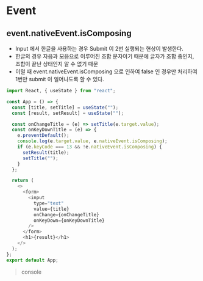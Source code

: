 # Event

## event.nativeEvent.isComposing
+ Input 에서 한글을 사용하는 경우 Submit 이 2번 실행되는 현상이 발생한다.
+ 한글의 경우 자음과 모음으로 이루어진 조합 문자이기 때문에 글자가 조합 중인지, 조합이 끝난 상태인지 알 수 없기 때문
+ 이럴 때 event.nativeEvent.isComposing 으로 인하여 false 인 경우만 처리하여 1번만 submit 이 일어나도록 할 수 있다.
``` javascript
import React, { useState } from "react";

const App = () => {
  const [title, setTitle] = useState("");
  const [result, setResult] = useState("");

  const onChangeTitle = (e) => setTitle(e.target.value);
  const onKeyDownTitle = (e) => {
    e.preventDefault();
    console.log(e.target.value, e.nativeEvent.isComposing);
    if (e.keyCode === 13 && !e.nativeEvent.isComposing) {
      setResult(title);
      setTitle("");
    }
  };

  return (
    <>
      <form>
        <input
          type="text"
          value={title}
          onChange={onChangeTitle}
          onKeyDown={onKeyDownTitle}
        />
      </form>
      <h1>{result}</h1>
    </>
  );
};
export default App;
```
> console
``` javascript
```
